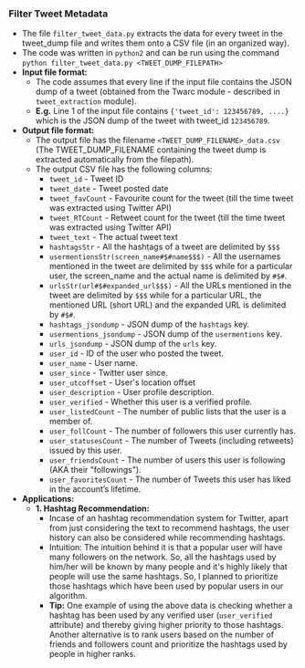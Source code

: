 ### Filter Tweet Metadata
* The file `filter_tweet_data.py` extracts the data for every tweet in the tweet_dump file and writes them onto a CSV file (in an organized way).
* The code was written in `python2` and can be run using the command `python filter_tweet_data.py <TWEET_DUMP_FILEPATH>`
* **Input file format:**
	* The code assumes that every line if the input file contains the JSON dump of a tweet (obtained from the Twarc module - described in `tweet_extraction` module).
	* **E.g.** Line 1 of the input file contains `{'tweet_id': 123456789, ....}` which is the JSON dump of the tweet with tweet_id `123456789`.
* **Output file format:**
	* The output file has the filename `<TWEET_DUMP_FILENAME>_data.csv` (The TWEET_DUMP_FILENAME containing the tweet dump is extracted automatically from the filepath).
	* The output CSV file has the following columns:
		* `tweet_id` - Tweet ID
		* `tweet_date` - Tweet posted date
		* `tweet_favCount` - Favourite count for the tweet (till the time tweet was extracted using Twitter API)
		* `tweet_RTCount` - Retweet count for the tweet (till the time tweet was extracted using Twitter API)
		* `tweet_text` - The actual tweet text
		* `hashtagsStr` - All the hashtags of a tweet are delimited by `$$$`
		* `usermentionsStr(screen_name#$#name$$$)` - All the usernames mentioned in the tweet are delimited by `$$$` while for a particular user, the screen_name and the actual name is delimited by `#$#`.
		* `urlsStr(url#$#expanded_url$$$)` - All the URLs mentioned in the tweet are delimited by `$$$` while for a particular URL, the mentioned URL (short URL) and the expanded URL is delimited by `#$#`.
		* `hashtags_jsondump` - JSON dump of the `hashtags` key.
		* `usermentions_jsondump` - JSON dump of the `usermentions` key.
		* `urls_jsondump` - JSON dump of the `urls` key.
		* `user_id` - ID of the user who posted the tweet.
		* `user_name` - User name.
		* `user_since` - Twitter user since.
		* `user_utcoffset` - User's location offset
		* `user_description` - User profile description.
		* `user_verified` - Whether this user is a verified profile.
		* `user_listedCount` - The number of public lists that the user is a member of.
		* `user_follCount` - The number of followers this user currently has.
		* `user_statusesCount` - The number of Tweets (including retweets) issued by this user.
		* `user_friendsCount` - The number of users this user is following (AKA their "followings").
		* `user_favoritesCount` - The number of Tweets this user has liked in the account’s lifetime.
* **Applications:**
	* **1. Hashtag Recommendation:**
		* Incase of an hashtag recommendation system for Twitter, apart from just considering the text to recommend hashtags, the user history can also be considered while recommending hashtags.
		* Intuition: The intuition behind it is that a popular user will have many followers on the network. So, all the hashtags used by him/her will be known by many people and it's highly likely that people will use the same hashtags. So, I planned to prioritize those hashtags which have been used by popular users in our algorithm.
		* **Tip:** One example of using the above data is checking whether a hashtag has been used by any verified user (```user_verified``` attribute) and thereby giving higher priority to those hashtags. Another alternative is to rank users based on the number of friends and followers count and prioritize the hashtags used by people in higher ranks.